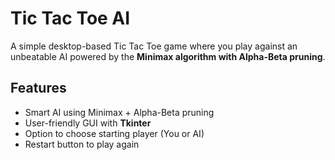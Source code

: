# Tic Tac Toe AI 
A simple desktop-based Tic Tac Toe game where you play against an unbeatable AI powered by the **Minimax algorithm with Alpha-Beta pruning**.

## Features
- Smart AI using Minimax + Alpha-Beta pruning
- User-friendly GUI with **Tkinter**
- Option to choose starting player (You or AI)
- Restart button to play again
